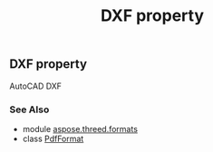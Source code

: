 ﻿---
title: DXF property
second_title: Aspose.3D for Python via .NET API References
description: 
type: docs
weight: 150
url: /python-net/aspose.threed.formats/pdfformat/dxf/
is_root: false
---

## DXF property


AutoCAD DXF

### See Also
* module [aspose.threed.formats](../../)
* class [PdfFormat](/3d/python-net/aspose.threed.formats/pdfformat)
